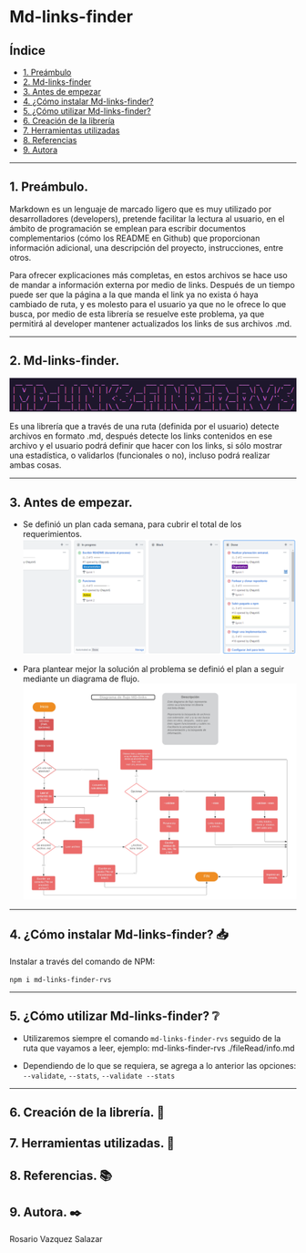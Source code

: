 # Md-links-finder

## Índice

* [1. Preámbulo](#1-preámbulo)
* [2. Md-links-finder](#2-md-links-finder)
* [3. Antes de empezar](#3-antes-de-empezar)
* [4. ¿Cómo instalar Md-links-finder?](#4-¿cómo-instalar-md-links-finder?)
* [5. ¿Cómo utilizar Md-links-finder?](#5-¿cómo-utilizar-md-links-finder?)
* [6. Creación de la librería](#6-creación-de-la-librería)
* [7. Herramientas utilizadas](#7-herramientas-utilizadas)
* [8. Referencias](#8-referencias)
* [9. Autora](#9-autora)

***

## 1. Preámbulo. 

Markdown es un lenguaje de marcado ligero que es muy utilizado por desarrolladores (developers), pretende facilitar la lectura al usuario, en el ámbito de programación se emplean para escribir documentos complementarios (cómo los README en Github) que proporcionan información adicional, una descripción del proyecto, instrucciones, entre otros.

Para ofrecer explicaciones más completas, en estos archivos se hace uso de mandar a información externa por medio de links. Después de un tiempo puede ser que la página a la que manda el link ya no exista ó haya cambiado de ruta, y es molesto para el usuario ya que no le ofrece lo que busca, por medio de esta librería se resuelve este problema, ya que permitirá al developer mantener actualizados los links de sus archivos .md.

***

## 2. Md-links-finder.

![Imagen Md-links-finder-rvs](./image/Nombre-libreria.png)

Es una librería que  a través de una ruta (definida por el usuario) detecte archivos en formato .md, después detecte los links contenidos en ese archivo y el usuario podrá definir que hacer con los links, si sólo mostrar una estadística, o validarlos (funcionales o no), incluso podrá realizar ambas cosas.

***

## 3. Antes de empezar.
* Se definió un plan cada semana, para cubrir el total de los requerimientos.
![planeacion](./image/planeacion.png)

* Para plantear mejor la solución al problema se definió el plan a seguir mediante un diagrama de flujo.
![Diagrama de flujo](./image/Diagrama-md-links.jpeg)

***

## 4. ¿Cómo instalar Md-links-finder? :inbox_tray:

Instalar a través del comando de NPM:

`npm i md-links-finder-rvs`

***

## 5. ¿Cómo utilizar Md-links-finder? :grey_question:

* Utilizaremos siempre el comando `md-links-finder-rvs` seguido de la ruta que vayamos a leer, ejemplo:
md-links-finder-rvs ./fileRead/info.md

* Dependiendo de lo que se requiera, se agrega a lo anterior las opciones: `--validate`, `--stats`, `--validate --stats`

***

## 6. Creación de la librería. :wrench:



## 7. Herramientas utilizadas. :hammer:

## 8. Referencias. :books:


## 9. Autora. :black_nib:

Rosario Vazquez Salazar
